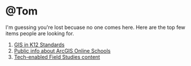 # @Tom

I'm guessing you're lost becuase no one comes here. Here are the top few items people are looking for.

<ol>
  <LI><a href="GIStandards">GIS in K12 Standards</a>
    <LI><a href="ADI">Public info about ArcGIS Online Schools
      <LI><a href="">Tech-enabled Field Studies content</a>
  
  <ol>
